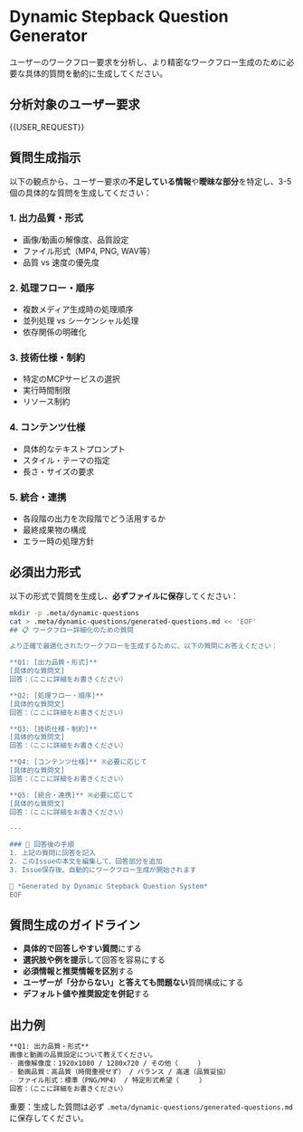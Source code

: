 # Dynamic Stepback Question Generator

ユーザーのワークフロー要求を分析し、より精密なワークフロー生成のために必要な具体的質問を動的に生成してください。

## 分析対象のユーザー要求

{{USER_REQUEST}}

## 質問生成指示

以下の観点から、ユーザー要求の**不足している情報**や**曖昧な部分**を特定し、3-5個の具体的な質問を生成してください：

### 1. **出力品質・形式**
- 画像/動画の解像度、品質設定
- ファイル形式（MP4, PNG, WAV等）
- 品質 vs 速度の優先度

### 2. **処理フロー・順序**
- 複数メディア生成時の処理順序
- 並列処理 vs シーケンシャル処理
- 依存関係の明確化

### 3. **技術仕様・制約**
- 特定のMCPサービスの選択
- 実行時間制限
- リソース制約

### 4. **コンテンツ仕様**
- 具体的なテキストプロンプト
- スタイル・テーマの指定
- 長さ・サイズの要求

### 5. **統合・連携**
- 各段階の出力を次段階でどう活用するか
- 最終成果物の構成
- エラー時の処理方針

## 必須出力形式

以下の形式で質問を生成し、**必ずファイルに保存**してください：

```bash
mkdir -p .meta/dynamic-questions
cat > .meta/dynamic-questions/generated-questions.md << 'EOF'
## 📋 ワークフロー詳細化のための質問

より正確で最適化されたワークフローを生成するために、以下の質問にお答えください：

**Q1: [出力品質・形式]**
[具体的な質問文]
回答：（ここに詳細をお書きください）

**Q2: [処理フロー・順序]**
[具体的な質問文]
回答：（ここに詳細をお書きください）

**Q3: [技術仕様・制約]**
[具体的な質問文]
回答：（ここに詳細をお書きください）

**Q4: [コンテンツ仕様]** ※必要に応じて
[具体的な質問文]
回答：（ここに詳細をお書きください）

**Q5: [統合・連携]** ※必要に応じて
[具体的な質問文]
回答：（ここに詳細をお書きください）

---

### 📝 回答後の手順
1. 上記の質問に回答を記入
2. このIssueの本文を編集して、回答部分を追加
3. Issue保存後、自動的にワークフロー生成が開始されます

🤖 *Generated by Dynamic Stepback Question System*
EOF
```

## 質問生成のガイドライン

- **具体的で回答しやすい質問**にする
- **選択肢や例を提示**して回答を容易にする
- **必須情報と推奨情報を区別**する
- **ユーザーが「分からない」と答えても問題ない**質問構成にする
- **デフォルト値や推奨設定を併記**する

## 出力例

```markdown
**Q1: 出力品質・形式**
画像と動画の品質設定について教えてください。
- 画像解像度：1920x1080 / 1280x720 / その他（　　　）
- 動画品質：高品質（時間重視せず） / バランス / 高速（品質妥協）
- ファイル形式：標準（PNG/MP4） / 特定形式希望（　　　）
回答：（ここに詳細をお書きください）
```

重要：生成した質問は必ず `.meta/dynamic-questions/generated-questions.md` に保存してください。